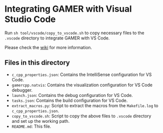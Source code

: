 # Integrating GAMER with Visual Studio Code

Run `sh tool/vscode/copy_to_vscode.sh` to copy necessary files to the `.vscode` directory to integrate GAMER with VS Code.

Please check the [wiki](https://github.com/gamer-project/gamer/wiki/Developing-with-VS-Code) for more information.

## Files in this directory
- `c_cpp_properties.json`: Contains the IntelliSense configuration for VS Code.
- `gamercpp.natvis`: Contains the visualization configuration for VS Code debugger.
- `launch.json`: Contains the debug configuration for VS Code.
- `tasks.json`: Contains the build configuration for VS Code.
- `extract_macros.py`: Script to extract the macros from the `Makefile.log` to `c_cpp_properties.json`.
- `copy_to_vscode.sh`: Script to copy the above files to `.vscode` directory and set up the working path.
- `README.md`: This file.

